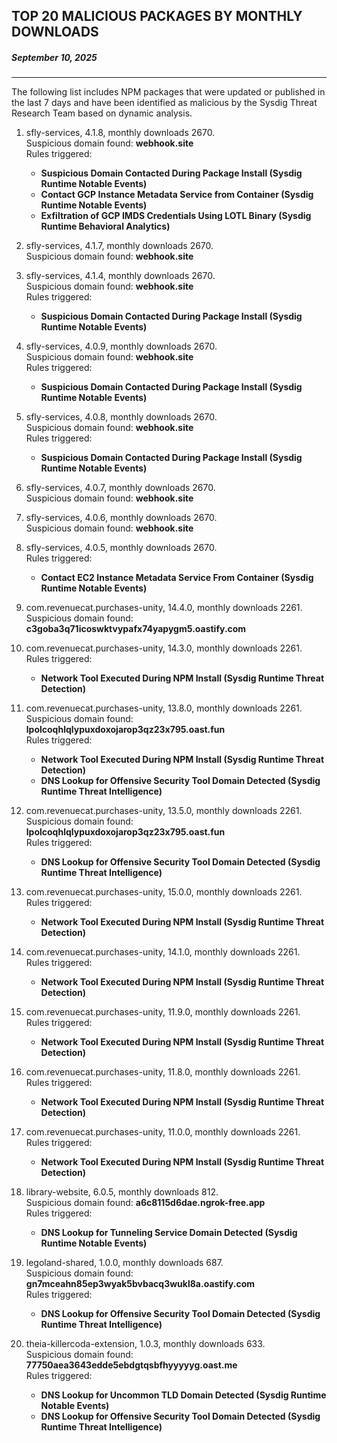 ## TOP 20 MALICIOUS PACKAGES BY MONTHLY DOWNLOADS
##### September 10, 2025

---
The following list includes NPM packages that were updated or published in the last 7 days and have been identified as malicious by the Sysdig Threat Research Team based on dynamic analysis.

1. sfly-services, 4.1.8, monthly downloads 2670.
</br>Suspicious domain found: **webhook.site**
</br>Rules triggered:</br>
      - **Suspicious Domain Contacted During Package Install (Sysdig Runtime Notable Events)**
      - **Contact GCP Instance Metadata Service from Container (Sysdig Runtime Notable Events)**
      - **Exfiltration of GCP IMDS Credentials Using LOTL Binary (Sysdig Runtime Behavioral Analytics)**


2. sfly-services, 4.1.7, monthly downloads 2670.
</br>Suspicious domain found: **webhook.site**


3. sfly-services, 4.1.4, monthly downloads 2670.
</br>Suspicious domain found: **webhook.site**
</br>Rules triggered:</br>
      - **Suspicious Domain Contacted During Package Install (Sysdig Runtime Notable Events)**


4. sfly-services, 4.0.9, monthly downloads 2670.
</br>Suspicious domain found: **webhook.site**
</br>Rules triggered:</br>
      - **Suspicious Domain Contacted During Package Install (Sysdig Runtime Notable Events)**


5. sfly-services, 4.0.8, monthly downloads 2670.
</br>Suspicious domain found: **webhook.site**
</br>Rules triggered:</br>
      - **Suspicious Domain Contacted During Package Install (Sysdig Runtime Notable Events)**


6. sfly-services, 4.0.7, monthly downloads 2670.
</br>Suspicious domain found: **webhook.site**


7. sfly-services, 4.0.6, monthly downloads 2670.
</br>Suspicious domain found: **webhook.site**


8. sfly-services, 4.0.5, monthly downloads 2670.
</br>Rules triggered:</br>
      - **Contact EC2 Instance Metadata Service From Container (Sysdig Runtime Notable Events)**


9. com.revenuecat.purchases-unity, 14.4.0, monthly downloads 2261.
</br>Suspicious domain found: **c3goba3q71icoswktvypafx74yapygm5.oastify.com**


10. com.revenuecat.purchases-unity, 14.3.0, monthly downloads 2261.
</br>Rules triggered:</br>
      - **Network Tool Executed During NPM Install (Sysdig Runtime Threat Detection)**


11. com.revenuecat.purchases-unity, 13.8.0, monthly downloads 2261.
</br>Suspicious domain found: **lpolcoqhlqlypuxdoxojarop3qz23x795.oast.fun**
</br>Rules triggered:</br>
      - **Network Tool Executed During NPM Install (Sysdig Runtime Threat Detection)**
      - **DNS Lookup for Offensive Security Tool Domain Detected (Sysdig Runtime Threat Intelligence)**


12. com.revenuecat.purchases-unity, 13.5.0, monthly downloads 2261.
</br>Suspicious domain found: **lpolcoqhlqlypuxdoxojarop3qz23x795.oast.fun**
</br>Rules triggered:</br>
      - **DNS Lookup for Offensive Security Tool Domain Detected (Sysdig Runtime Threat Intelligence)**


13. com.revenuecat.purchases-unity, 15.0.0, monthly downloads 2261.
</br>Rules triggered:</br>
      - **Network Tool Executed During NPM Install (Sysdig Runtime Threat Detection)**


14. com.revenuecat.purchases-unity, 14.1.0, monthly downloads 2261.
</br>Rules triggered:</br>
      - **Network Tool Executed During NPM Install (Sysdig Runtime Threat Detection)**


15. com.revenuecat.purchases-unity, 11.9.0, monthly downloads 2261.
</br>Rules triggered:</br>
      - **Network Tool Executed During NPM Install (Sysdig Runtime Threat Detection)**


16. com.revenuecat.purchases-unity, 11.8.0, monthly downloads 2261.
</br>Rules triggered:</br>
      - **Network Tool Executed During NPM Install (Sysdig Runtime Threat Detection)**


17. com.revenuecat.purchases-unity, 11.0.0, monthly downloads 2261.
</br>Rules triggered:</br>
      - **Network Tool Executed During NPM Install (Sysdig Runtime Threat Detection)**


18. library-website, 6.0.5, monthly downloads 812.
</br>Suspicious domain found: **a6c8115d6dae.ngrok-free.app**
</br>Rules triggered:</br>
      - **DNS Lookup for Tunneling Service Domain Detected (Sysdig Runtime Notable Events)**


19. legoland-shared, 1.0.0, monthly downloads 687.
</br>Suspicious domain found: **gn7mceahn85ep3wyak5bvbacq3wukl8a.oastify.com**
</br>Rules triggered:</br>
      - **DNS Lookup for Offensive Security Tool Domain Detected (Sysdig Runtime Threat Intelligence)**


20. theia-killercoda-extension, 1.0.3, monthly downloads 633.
</br>Suspicious domain found: **77750aea3643edde5ebdgtqsbfhyyyyyg.oast.me**
</br>Rules triggered:</br>
      - **DNS Lookup for Uncommon TLD Domain Detected (Sysdig Runtime Notable Events)**
      - **DNS Lookup for Offensive Security Tool Domain Detected (Sysdig Runtime Threat Intelligence)**
